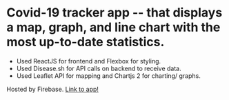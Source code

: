 # Covid-19 tracker app -- that displays a map, graph, and line chart with the most up-to-date statistics. 

 - Used ReactJS for frontend and Flexbox for styling.
 - Used Disease.sh for API calls on backend to receive data.
 - Used Leaflet API for mapping and Chartjs 2 for charting/ graphs.
 
 Hosted by Firebase. [Link to app!](https://covid19tracker-5585e.web.app/)
